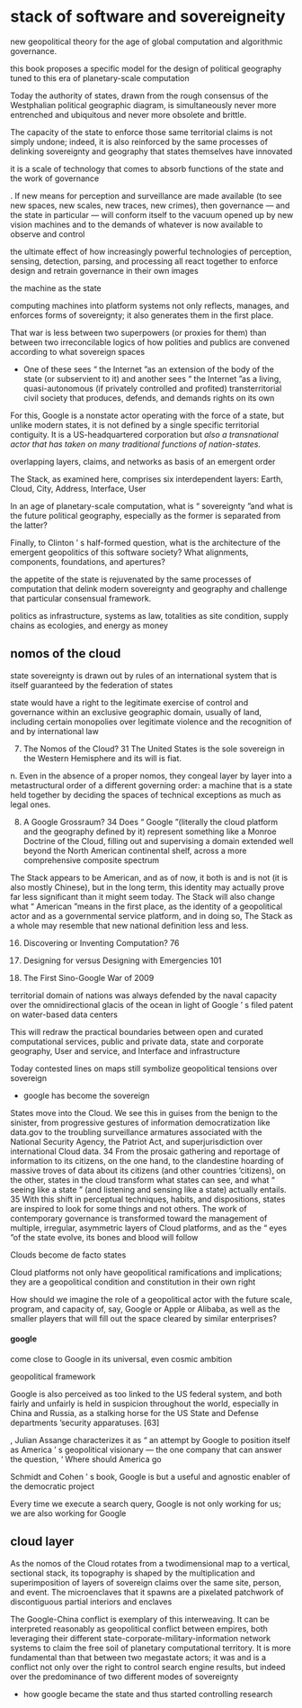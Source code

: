 
# stack of software and sovereigneity
 new geopolitical theory for the age of global computation and algorithmic governance.


this book proposes a specific model for the design of political geography tuned to this era of planetary-scale computation

Today the authority of states, drawn from the rough consensus of the Westphalian political geographic diagram, is simultaneously never more entrenched and ubiquitous and never more obsolete and brittle.

The capacity of the state to enforce those same territorial claims is not simply undone;
indeed, it is also reinforced by the same processes of delinking sovereignty and geography that states themselves have innovated


it is a scale of technology that comes to absorb functions of the state and the work of governance

. If new means for perception and surveillance are made available (to see new spaces, new scales, new traces, new crimes), then governance — and the state in particular — will conform itself to the vacuum opened up by new vision machines and to the demands of whatever is now available to observe and control

the ultimate effect of how increasingly powerful technologies of perception, sensing, detection, parsing, and processing all react together to enforce design and retrain governance in their own images

the machine as the state

computing machines into platform systems not only reflects, manages, and enforces forms of sovereignty; it also generates them in the first place.

That war is less between two superpowers (or proxies for
them) than between two irreconcilable logics of how polities and publics are convened
according to what sovereign spaces
-  One of these sees “ the Internet ”as an extension of
the body of the state (or subservient to it) and another sees “ the Internet ”as a living,
quasi-autonomous (if privately controlled and profited) transterritorial civil society
that produces, defends, and demands rights on its own

For this, Google is a nonstate
actor operating with the force of a state, but unlike modern states, it is not defined
by a single specific territorial contiguity. It is a US-headquartered corporation but *also a transnational actor that has taken on many traditional functions of nation-states.*

overlapping layers, claims, and networks as basis of an emergent order

The Stack,
as examined here, comprises six interdependent layers: Earth, Cloud, City, Address, Interface, User

In an age of planetary-scale computation, what is “ sovereignty ”and what is the future political geography, especially as the former is separated from the latter?

Finally, to Clinton ’ s half-formed question, what is the architecture of the emergent geopolitics of this software society? What alignments, components, foundations, and apertures?

 the appetite of the state is rejuvenated by the same processes of computation that delink modern sovereignty and geography and challenge
that particular consensual framework.

 politics as infrastructure, systems as law, totalities
as site condition, supply chains as ecologies, and energy as money


## nomos of the cloud

state sovereignty is drawn out by rules of an international system that is itself guaranteed by the federation of states

state would have a right to the legitimate exercise of control and governance within an exclusive geographic domain, usually of land, including certain monopolies over legitimate violence and the recognition of and by international law

7. The Nomos of the Cloud? 31 
The United States is the sole sovereign in the Western Hemisphere and its will is fiat.

n. Even in the absence of a proper nomos, they congeal layer by layer into a metastructural order of a different governing order: a machine that is a state held together by deciding the spaces of technical exceptions as much as legal ones.
<!--  -->
8. A Google Grossraum? 34 
Does “ Google ”(literally the cloud platform and the geography defined by it) represent something like a Monroe Doctrine of the Cloud, filling out and supervising a domain extended well beyond the North American continental shelf, across a more comprehensive composite spectrum

The Stack appears to be American, and as of now, it both is and is not (it is also mostly Chinese), but in the long term, this identity may actually prove far less significant than it might seem today. The Stack will also change what “ American ”means in the first place, as the identity of a geopolitical actor and as a governmental service platform, and in doing so, The Stack as a whole may resemble that new national definition less and less.

16. Discovering or Inventing Computation? 76 
22. Designing for versus Designing with Emergencies 101 

25. The First Sino-Google War of 2009 

territorial domain of nations was always defended by the naval capacity over the omnidirectional glacis of the ocean in light of Google ’ s filed patent on water-based data centers

This will redraw the practical boundaries between open and curated computational services, public and private data, state and corporate geography, User and service, and Interface and infrastructure

Today contested lines on maps still symbolize geopolitical tensions over sovereign
- google has become the sovereign

States move into the Cloud. We see this in guises from the benign to the sinister, from progressive gestures of information democratization like data.gov to the troubling surveillance armatures associated with the National Security Agency, the Patriot Act, and superjurisdiction over international Cloud data. 34 From the prosaic gathering and reportage of information to its citizens, on the one hand, to the clandestine hoarding of massive troves of data about its citizens (and other countries ’citizens), on the other, states in the cloud transform what states can see, and what “ seeing like a state ” (and listening and sensing like a state) actually entails. 35 With this shift in perceptual techniques, habits, and dispositions, states are inspired to look for some things and not others. The work of contemporary governance is transformed toward the management of multiple, irregular, asymmetric layers of Cloud platforms, and as the “ eyes ”of the state evolve, its bones and blood will follow


Clouds become de facto states

Cloud platforms not only have geopolitical ramifications and implications; they are a geopolitical condition and constitution in their own right

How should we imagine the role of a geopolitical actor with the future scale, program, and capacity of, say, Google or Apple or Alibaba, as well as the smaller players that will fill out the space cleared by similar enterprises?

#### google
come close to Google in its universal, even cosmic ambition

geopolitical framework

Google is also perceived as too linked to the US federal system, and both fairly and unfairly is held in suspicion throughout the world, especially in China and Russia, as a stalking horse for the US State and Defense departments ’security apparatuses. [63]

, Julian Assange characterizes it as “ an attempt by Google to position itself as America ’ s geopolitical visionary — the one company that can answer the question, ‘ Where should America go

Schmidt and Cohen ’ s book, Google is but a useful and agnostic enabler of the democratic project

Every time we execute a search query, Google is not only working for us; we are also working for Google


## cloud layer
As the nomos of the Cloud rotates from a twodimensional map to a vertical, sectional stack, its topography is shaped by the multiplication and superimposition of layers of sovereign claims over the same site, person, and event. The microenclaves that it spawns are a pixelated patchwork of discontiguous partial interiors and enclaves

The Google-China conflict is exemplary of this interweaving. It can be interpreted reasonably as geopolitical conflict between empires, both leveraging their different state-corporate-military-information network systems to claim the free soil of planetary computational territory. It is more fundamental than that between two megastate actors; it was and is a conflict not only over the right to control search engine results, but indeed over the predominance of two different modes of sovereignty

- how google became the state and thus started controlling research